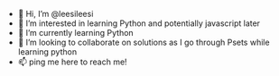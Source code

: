 - 👋 Hi, I’m @leesileesi
- 👀 I’m interested in learning Python and potentially javascript later 
- 🌱 I’m currently learning Python 
- 💞️ I’m looking to collaborate on solutions as I go through Psets while learning python
- 📫 ping me here to reach me!

<!---
leesileesi/leesileesi is a ✨ special ✨ repository because its `README.md` (this file) appears on your GitHub profile.
You can click the Preview link to take a look at your changes.
--->
